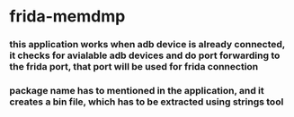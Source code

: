 # frida-memdmp

### this application works when adb device is already connected, it checks for avialable adb devices and do port forwarding to the frida port, that port will be used for frida connection

### package name has to mentioned in the application, and it creates a bin file, which has to be extracted using strings tool
